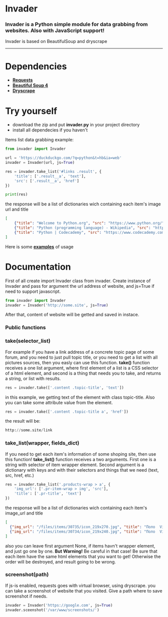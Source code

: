 Invader
============
### Invader is a Python simple module for data grabbing from websites. Also with JavaScript support!

Invader is based on BeautifulSoup and dryscrape

---

Dependencies
============
* **[Requests](http://docs.python-requests.org/en/master/)**
* **[Beautiful Soup 4](https://www.crummy.com/software/BeautifulSoup/)**
* **[Dryscrape](https://github.com/niklasb/dryscrape)**

Try yourself
============
* download the zip and put **invader.py** in your project directory
* install all dependecies if you haven't


Items list data grabbing example:

```python
from invader import Invader

url = 'https://duckduckgo.com/?q=python&t=hb&ia=web'
invader = Invader(url, js=True)

res = invader.take_list('#links .result', {
    'title': ['.result__a', 'text'],
    'src': ['.result__a', 'href']
})

print(res)

```
the response will be a list of dictionaries wich containing each item's image url and title

```json
[
    {"title": "Welcome to Python.org", "src": "https://www.python.org/"},
    {"title": "Python (programming language) - Wikipedia", "src": "https://en.wikipedia.org/wiki/Python_%28programming_language%29"},
    {"title": "Python | Codecademy", "src": "https://www.codecademy.com/learn/python"}
]
```

Here is some **[examples](https://github.com/rootKot/invader/tree/master/examples)** of usage


Documentation
============

First of all create import Invader class from invader.
Create instance of Invader and pass for argument the url address of website, and js=True if need to support javascript.

```python
from invader import Invader
invader = Invader('http://some.site', js=True)
```

After that, content of website will be getted and saved in instace.

### **Public functions**

### take(selector_list)
 For example if you have a link address of a concrete topic page of some forum, and you need to just pull topic title, or you need to get a list with all pictures sources, then you easly can use this function.
**take()** function receives a one list argument, where first element of a list is a CSS selector of a html element, and second is a thing that needs you to take, and returns a string, or list with results.

```python
res = invader.take(['.content .topic-title', 'text'])
```
in this example, we getting text of the element with class topic-title.
Also you can take some attribute value from the element.

```python
res = invader.take(['.content .topic-title a', 'href'])
```
the result will be:

```python
http://some.site/link
```


### take_list(wrapper, fields_dict)
If you need to get each item's information of some shoping site, then use this function!
**take_list()** function receives a two arguments. First one is a string with selector of item wrapper element.
Second argument is a dictionary with keys and with their selectors and things that we need (text, src, href, etc.)

```python
res = invader.take_list('.products-wrap > a', {
    'img_url': ['.pr-item-wrap > img', 'src'],
    'title': ['.pr-title', 'text']
})
```
the response will be a list of dictionaries wich containing each item's image_url and title

```json
[
  {"img_url": "/files/items/30735/icon_219x270.jpg", "title": "Поло  Vit 16 9713tr"},
  {"img_url": "/files/items/30734/icon_219x240.jpg", "title": "Поло  Vit 16 9713tr"}
]
```

also you can leave first argument None, if items havn't wrapper element, and just go one by one.
**But Warning!** Be careful in that case!
Be sure that each item have the same html elements that you want to get! Otherwise the order will be destroyed, and result going to be wrong.

### screenshot(path)
If js-is enabled, requests goes with virtual browser, using dryscrape.
you can take a screenshot of website that you visited.
Give a path where to save screenshot if needs.
```python
invader = Invader('https://google.com', js=True)
invader.sceenshot('/var/www/screenshots/')
```
